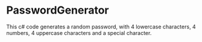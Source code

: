 # PasswordGenerator
This c# code generates a random password, with 4 lowercase characters, 4 numbers, 4 uppercase characters and a special character.
